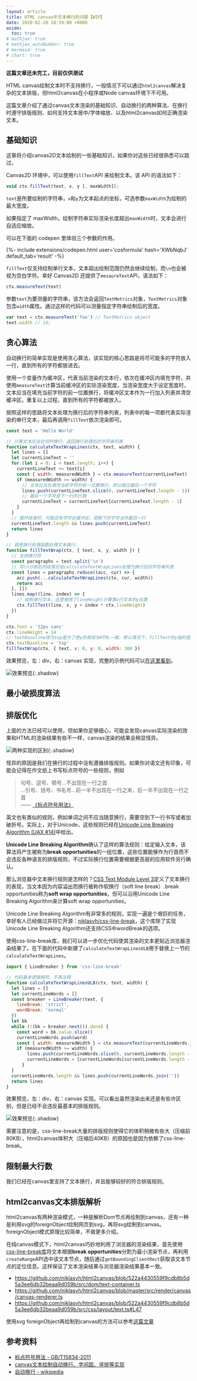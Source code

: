 ```yaml
---
layout: article
title: HTML canvas中文本换行的问题【WIP】
date: 2020-02-20 18:59:00 +0800
aside:
  toc: true
# mathjax: true
# mathjax_autoNumber: true
# mermaid: true
# chart: true
---
```


**这篇文章还未完工，目前仅供测试**

HTML canvas绘制文本时不支持换行，一般情况下可以通过`html2canvas`解决复杂的文本排版，但html2canvas在小程序或Node canvas环境下不可用。

这篇文章介绍了通过canvas文本渲染的基础知识、自动换行的两种算法、在换行时遵守排版规则、如何支持文本居中/字体缩放、以及html2canvas如何正确渲染文本。

<!--more-->

## 基础知识

这章将介绍canvas2D文本绘制的一些基础知识，如果你对这些已经很熟悉可以跳过。

Canvas2D 环境中，可以使用`fillText`API 来绘制文本。该 API 的语法如下：

```javascript
void ctx.fillText(text, x, y [, maxWidth]);
```

`text`是所要绘制的字符串，`x`和`y`为文本起点的坐标，可选参数`maxWidth`为绘制的最大宽度。

如果指定了 maxWidth，绘制字符串实际渲染长度超出`maxWidth`时，文本会进行自适应缩放。

可以在下面的 codepen 里体验三个参数的作用。

<div>{%- include extensions/codepen.html user='cosformula' hash='XWbNqbJ' default_tab='result' -%}</div>

`fillText`仅支持绘制单行文本，文本超出绘制范围仍然会继续绘制，而`\n`也会被视为空白字符。幸好 Canvas2D 还提供了`mesaureText`API，语法如下：

```javascript
ctx.measureText(text)
```

参数`text`为要测量的字符串，该方法会返回`TextMetrics`对象，`TextMetrics`对象包含`width`属性。通过这样的代码可以测量指定字符串绘制后的宽度。

```javascript
var text = ctx.measureText('foo') // TextMetrics object
text.width // 16;
```

## 贪心算法

自动换行的简单实现是使用贪心算法，该实现的核心思路是将尽可能多的字符放入一行，直到所有的字符都放进去。

使用一个变量作为缓冲区，代表当前渲染的文本行，依次在缓冲区内填充字符，并使用`measureText`计算当前缓冲区的实际渲染宽度，当渲染宽度大于设定宽度时，文本应当在填充当前字符的前一位置换行，将缓冲区文本作为一行加入列表并清空缓冲区。重复以上过程，直到所有的字符都被放入。

按照这样的思路将文本处理为换行后的字符串列表，列表中的每一项都代表实际渲染的单行文本，最后再调用`fillText`依次渲染即可。

```javascript
const text = 'Hello World'

// 计算文本应当在何时换行，返回换行处理后的字符串列表
function calculateTextWrapLines(ctx, text, width) {
  let lines = []
  let currentLineText = ''
  for (let i = 0; i < text.length; i++) {
    currentLineText += text[i]
    const { width: measuredWidth } = ctx.measureText(currentLineText)
    if (measuredWidth >= width) {
      // 文本应当在填充当前字符的前一位置换行，所以跳过最后一个字符
      lines.push(currentLineText.slice(0, currentLineText.length - 1))
      // 最后一个字符是下一行的行首
      currentLineText = currentLineText[currentLineText.length - 1]
    }
  }
  // 循环结束时，可能还有字符在缓冲区，把剩下的字符当作最后一行
  currentLineText.length && lines.push(currentLineText)
  return lines
}

// 调用换行处理函数处理文本换行，
function fillTextWrap(ctx, { text, x, y, width }) {
  // 支持换行符
  const paragraphs = text.split('\n')
  // 将\n分割后的段落交给calculateTextWrapLines处理为换行后的字符串列表
  const lines = paragraphs.reduce((acc, cur) => {
    acc.push(...calculateTextWrapLines(ctx, cur, width))
    return acc
  }, [])
  lines.map((line, index) => {
    // 绘制单行文本，这里使用了lineHeight计算第x行文本的y位置
    ctx.fillText(line, x, y + index * ctx.lineHeight)
  })
}

ctx.font = '12px sans'
ctx.lineHeight = 14
// textBaseline改为top是为了使y的表现与HTML一致，默认情况下，fillText的y指的是文本基线的位置
ctx.textBaseline = 'top'
fillTextWrap(ctx, { text, x: 0, y: 0, width: 300 })
```

效果预览，左：div，右：canvas 实现，完整的示例代码可以[在这里看到](https://codepen.io/cosformula/pen/MWwbVqL)。

![效果预览](/assets/img/canvas-text-wrap/naive-example.png){:.shadow}


## 最小破损度算法



## 排版优化

上面的方法已经可以使用，但如果你足够细心，可能会发现canvas实际渲染的效果和HTML的渲染结果有些不一样，canvas渲染的结果会稍显怪异。

![两种实现的区别](/assets/img/canvas-text-wrap/naive-example-difference.png){:.shadow}

怪异的原因是我们在换行的过程中没有遵循排版规则。如果你对语文还有印象，可能会记得在作文纸上书写标点符号的一些规则，例如

> 句号、逗号、顿号...不出现在一行之首<br/>...引号、括号、书名号...前一半不出现在一行之末，后一半不出现在一行之首<br/>—— [《标点符号用法》](http://www.moe.gov.cn/ewebeditor/uploadfile/2015/01/13/20150113091548267.pdf)

英文也有类似的规则，例如单词之间不应当随意换行，需要空到下一行书写或者加破折号。实际上，对于Unicode，这些规则已经在[Unicode Line Breaking Algorithm (UAX #14)](http://unicode.org/reports/tr14/)中给出。

**Unicode Line Breaking Algorithm**确认了这样的算法规则：给定输入文本，该算法将产生被称为**break opportunities**的一组位置，这些位置能够作为行首而不会违反各种语言的排版规则，不过实际换行位置需要根据更高层的应用软件另行确认。

那么浏览器中文本换行规则是怎样的？[CSS Text Module Level 3](https://www.w3.org/TR/css-text-3/#line-breaking)定义了文本换行的表现，当文本因为内容溢出而换行被称作软换行（soft line break）.break opportunities称为**soft wrap opportunities**，但可以沿用Unicode Line Breaking Algorithm来计算soft wrap opportunities。

Unicode Line Breaking Algorithm有非常多的规则，实现一遍是个艰巨的任务，幸好有人已经做过并将它开源：[niklasvh/css-line-break](https://github.com/niklasvh/css-line-break)，这个库除了实现Unicode Line Breaking Algorithm还支持CSS中wordBreak的选项。

使用css-line-break库，我们可以进一步优化代码使其渲染的文本更贴近浏览器渲染结果了。在下面的代码中新建了`calculateTextWrapLinesULB`用于替换上一节的`calculateTextWrapLines`。

```javascript
import { LineBreaker } from 'css-line-break'

// 代码基本逻辑相同，不再注释
function calculateTextWrapLinesULB(ctx, text, width) {
  let lines = []
  let currentLineWords = []
  const breaker = LineBreaker(text, {
    lineBreak: 'strict',
    wordBreak: 'normal'
  })
  let bk
  while (!(bk = breaker.next()).done) {
    const word = bk.value.slice()
    currentLineWords.push(word)
    const { width: measuredWidth } = ctx.measureText(currentLineWords.join(''))
    if (measuredWidth >= width) {
        lines.push(currentLineWords.slice(0, currentLineWords.length - 1).join(''))
        currentLineWords = [currentLineWords[currentLineWords.length - 1]]
      }
  }
  currentLineWords.length && lines.push(currentLineWords.join(''))
  return lines
}

```

效果预览，左：div，右：canvas 实现。可以看出虽然渲染出来还是有些许区别，但是已经不会违反最基本的排版规则。

![效果预览](/assets/img/canvas-text-wrap/ULB-example.png){:.shadow}

需要注意的是，css-line-break大量的排版规则使得它的体积稍微有些大（压缩前80KB），html2canvas体积大（压缩后40KB）的原因也是因为依赖了css-line-break。

## 限制最大行数

我们已经在canvas里支持了文本换行，并且能够较好的符合排版规则。

## 

<!-- ## 效率优化？ -->

## html2canvas文本排版解析

html2canvas有两种渲染模式，一种是解析Dom节点再绘制到canvas，还有一种是利用svg的foreignObject绘制网页到svg，再将svg绘制到canvas。foreignObject模式原理比较简单，不做更多介绍。

在纯canvas模式下，html2canvas巧妙地利用了浏览器的渲染结果，首先使用[css-line-break库](https://github.com/niklasvh/css-line-break)将文本根据**break opportunities**分割为最小渲染节点，再利用`createRange`API选中该文本节点，随后通过`getBoundingClientRect`获取该文本节点的定位信息。这样保证了文本渲染结果与浏览器渲染结果基本一致。

- https://github.com/niklasvh/html2canvas/blob/522a4430559f9cdb8b5d5a3ee6db32beaa9d059b/src/dom/text-container.ts
- https://github.com/niklasvh/html2canvas/blob/master/src/render/canvas/canvas-renderer.ts
- https://github.com/niklasvh/html2canvas/blob/522a4430559f9cdb8b5d5a3ee6db32beaa9d059b/src/css/layout/text.ts#L47

使用svg foreignObject再绘制到canvas的方法可以参考[这篇文章](https://www.zhangxinxu.com/wordpress/2017/08/svg-foreignobject/)


## 参考资料

- [标点符号用法 - GB/T15834-2011 ](http://www.moe.gov.cn/ewebeditor/uploadfile/2015/01/13/20150113091548267.pdf)
- [canvas文本绘制自动换行、字间距、竖排等实现](https://www.zhangxinxu.com/wordpress/2018/02/canvas-text-break-line-letter-spacing-vertical/)
- [自动换行 - wikipedia](https://zh.wikipedia.org/wiki/%E8%87%AA%E5%8A%A8%E6%8D%A2%E8%A1%8C)

<!-- 
Success Text.
{:.success}
Info Text.
{:.info}
Warning Text.
{:.warning}
Error Text.
{:.error}

`success`{:.success}
`info`{:.info}
`warning`{:.warning}
`error`{:.error}

<div>{%- include extensions/codepen.html user='cosformula' hash='MWwbVqL' default_tab='result' -%}</div>
http://www.rozmichelle.com/kami2/
When $$a \ne 0$$, there are two solutions to $$ax^2 + bx + c = 0$$ and they are
$$x_1 = {-b + \sqrt{b^2-4ac} \over 2a}$$
$$x_2 = {-b - \sqrt{b^2-4ac} \over 2a} \notag$$ -->
